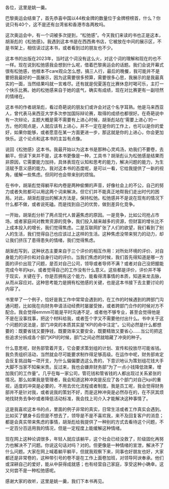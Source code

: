 
各位，这里是姚一羹。

巴黎奥运会结束了，首先恭喜中国以44枚金牌的数量位于金牌榜榜首，什么？你说只有40个，这不是还有台湾省和香港市各两枚吗。

这次奥运会中，有一个词被多次提到，“松弛感”。今天我们来读的书也正是这本，胡渐彪的《松弛感》。我遇到这本书是在西西弗书店，它被放在中间的展示区，不是书架上，相信读过这本书，或者看到过的朋友也不少。

这本书的出版在2023年，当时这个词没有这么火，对这个词的理解和现在的也不一样。现在说到松弛感我会想到什么呢，借着巴黎奥运会的话题。我们会说开幕式很有松弛感，他根本不care观众怎么想，搞三人行，最后的晚餐，我可能并不是要把我最好的一面展示，因为这需要很多预算，需要很多心思，我展示的是我最真实的一面，当然结果吗就一言难尽。还有就是倪夏莲在比赛休息时喝可乐，主打一个快乐比赛。她的松弛感来自于她的底气，确实有成绩，现在对比赛更有一副坦然的情绪在。

这本书的作者胡渐彪，看过奇葩说的朋友们或许会对这个名字耳熟。他是马来西亚人，曾代表马来西亚大学多次参加国际辩论赛，取得的成绩也都很好。在奇葩说中有一次辩论，主题大概是需不需要有上进心时候，胡渐彪站在‘需要上进心’的一方。他的观点是，人就应该有上进心，并不一定在是你的工作上，也可以是你的爱好，如果你能够，或者愿意在某一方面更进一步，那这就是你的上进心，你会更加快乐。这个论点和这本书的主旨有点像。

说回《松弛感》这本书。我最开始以为这本书是那种心灵鸡汤，劝我们不要卷，去躺平。但读下来并不是，这本书更像是一种，工具书？胡渐彪认为松弛感是结果而非原因，它需要能力加持，具体表现在认知和思考的能力，解决问题的能力，为生活赋予意义感的能力。我对这本书的态度呢，是可以一看，它给我提供了一新的视角，缓解一些焦虑。但同时也会带来别的烦恼。

在书中，胡渐彪觉得躺平和内卷是两种偷懒的声音，好像社会上的不公，自己的努力或者失败都可以用这两个词来解决。但它们并不能真正地帮我们走出时代的困局。对此，胡渐彪提出的解决方法是，保持松弛。松弛感并不是说在现有的情况下什么都不做，或者说死磕。而是找到自己的优势，做到差异化竞争。

一开始，胡渐彪分析了两点现代人普遍焦虑的原因。一是竞争，比如公司抢占市场，或者家庭间对教育资源的竞争，我们投入越来越多的资源，但财富的增长比不上成本投入的增长，我们觉得焦虑。二是互联网扩张了人们的欲望，我们看到了别人的生活，我们觉得自己也应该过上这样的生活。这种焦虑没带来努力的动力，却让我们挤压了患得患失的情绪，我们觉得焦虑。

胡渐彪写到，这种状态主要来自于三个评价的相互作用：对所处环境的评价、对自身能力的评价和对自身行动的评价。当我们焦虑的时候，我们首先得知道是哪一方面的评价出现了问题，是否对自己公司，领导或者导师不满？或者对自己没把握能完成今年的kpi，或者觉得自己的工作没有什么意义。这些都是评价，评价并不等于现实，关键在于，你是否拥有这个能力，能看得清事情的本质，知道来龙去脉，从而从容应对。这种思考能力是拥有松弛感的关键，也是这本书接下去主要讨论的内容了。

书里举了一个例子，恰好是我工作中常常会遇到的，在工作的时候遇到的跨部门沟通问题，比如我在向财务申请活动经费时屡屡受挫，或者跨部门合作的时候对方不配合。我会觉得emmm可能是平时沟通不足，或者他不够专业，甚至会觉得他是不是在没事找事，把这个材料给我，或者签个字又不需要他付出什么。书中关于这个问题的说法是，部门冲突的本质其实是“KPI的命中注定”。公司必然是什么都想要的：既要省钱又要挣钱，既要效率又要安全，既要精致又要省心……当公司把这些追求分拆成各个部门KPI的时候，部门之间必然就暗藏了冲突的种子。

什么意思呢，财务部管着开支，它会要求策划组的计划、宣传和投放尽可能省钱。我负责组织活动，当然就会尽可能要求制作得足够高级。在运作中呢，财务部肯定会反复挑战每一项开支，为什么偏偏要选这么贵的，下意识地认为策划组花钱大手大脚不当家不知柴米贵。反过来，我也会嫌弃财务部“为了一点小钱降低效果，增加我们的工作量”。几乎在每一家公司，管花钱和管省钱的人都出现过关系紧张的情况。那么如果我是管理者，我会知道这种冲突是反应了各个部门对自己kpi的重视，适度的冲突是必要的，不用去优化流程或者制度。我是员工呢，我会觉得财务部并不是针对我，或者说我的策划不好，而是这种冲突是必然存在的，在不厌其烦地找财务去争吵或者降低活动标准，我会找上司介入才能解决这种事情了。

这是我喜欢这本书的点，里面的例子非常的真实，日常生活或者工作真实会遇到。比如买了健身卡后但是不想去了，领导是不是不喜欢我，来不及回复客户的消息；都是会真实带来焦虑的事情，胡渐彪给我提供了一种别的方式去看待这个问题，不一定百分百适用我的情况，但是一定程度上能缓解这种情绪。

现在网上这种论调很多，年轻人就应该躺平，这个社会已经没救了，阶级固化再努力也解决不了问题。你说这句话对吗？对的。但更像是一种情绪的宣泄，解决不了什么问题。大家在网上喊着躺平躺平，但就我观察下来，同事也好朋友也好，大家都还是非常卷的，这种带引号的卷不是在工作上面卷加班，对领导阿谀奉承。他们或深耕自己的爱好，能从中获得成就感；也有经营自己家庭，享受这种小确幸。这又何尝不是一种松弛感呢。

感谢大家的收听，这里是姚一羹，我们下本书再见。
